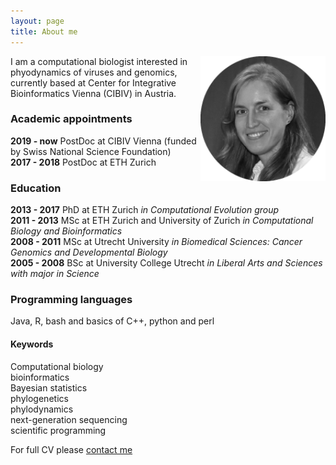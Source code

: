 ```yaml
---
layout: page
title: About me
---
```


<img src="/img/VB_bw.png" alt="Drawing" style="width: 200px;" hspace="-50px" align="right"/> I am a computational biologist interested in phyodynamics of viruses and genomics, currently based at Center for Integrative Bioinformatics Vienna (CIBIV) in Austria.

### Academic appointments   
**2019 - now** PostDoc at CIBIV Vienna (funded by Swiss National Science Foundation)  
**2017 - 2018** PostDoc at ETH Zurich

### Education  
**2013 - 2017** PhD at ETH Zurich _in Computational Evolution group_  
**2011 - 2013** MSc at ETH Zurich and University of Zurich _in Computational Biology and Bioinformatics_  
**2008 - 2011** MSc at Utrecht University _in Biomedical Sciences: Cancer Genomics and Developmental Biology_  
**2005 - 2008** BSc at University College Utrecht _in Liberal Arts and Sciences with major in Science_  

### Programming languages  
Java, R, bash and basics of C++, python and perl

#### Keywords  
Computational biology  
bioinformatics  
Bayesian statistics  
phylogenetics  
phylodynamics  
next-generation sequencing  
scientific programming  

For full CV please [contact me]("https://boskovav.github.io/contact.md")
